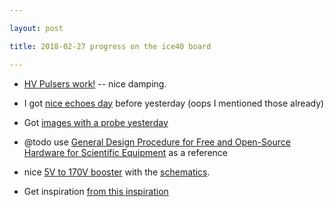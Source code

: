 ```yaml
---

layout: post

title: 2018-02-27 progress on the ice40 board

---
```



-   [HV Pulsers work!](/matty/images/hv/PonPoff_test/Readme.md) -- nice
    damping.
-   I got [nice echoes day](/matty/20180224b/Readme.md) before yesterday
    (oops I mentioned those already)
-   Got [images with a probe yesterday](/matty/20180225a/Readme.md)

-   @todo use [General Design Procedure for Free and Open-Source
    Hardware for Scientific
    Equipment](http://www.mdpi.com/2411-9660/2/1/2/htm) as a reference

-   nice [5V to 170V
    booster](https://surfncircuits.com/2018/02/03/optimizing-the-5v-to-170v-nixie-tube-power-supply-design-part-2/)
    with the
    [schematics](https://raw.githubusercontent.com/drkmsmithjr/NixiePowerSupply/master/KC_NixieSupply5vTo160v/nixiesupply5vto160vdcmboost-sch.png).

-   Get inspiration [from this
    inspiration](https://qspace.library.queensu.ca/bitstream/handle/1974/6235/Wall_Kieran_A_201012_PhD.pdf?sequence=1&isAllowed=y)

